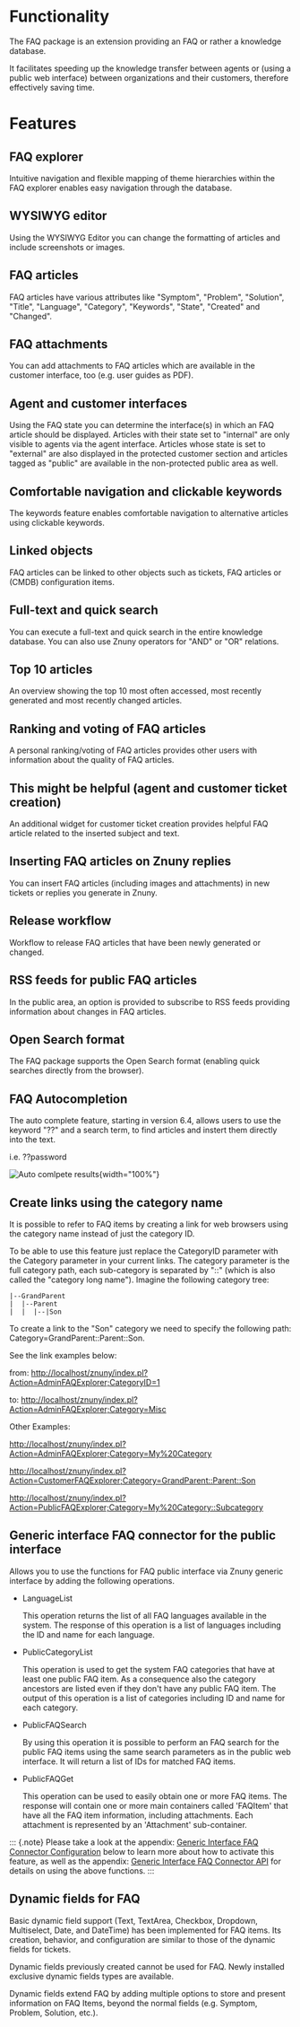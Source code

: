 # Functionality

The FAQ package is an extension providing an FAQ or rather a knowledge database.

It facilitates speeding up the knowledge transfer between agents or
(using a public web interface) between organizations and their
customers, therefore effectively saving time.

# Features

## FAQ explorer

Intuitive navigation and flexible mapping of theme hierarchies within
the FAQ explorer enables easy navigation through the database.

## WYSIWYG editor

Using the WYSIWYG Editor you can change the formatting of articles and
include screenshots or images.

## FAQ articles

FAQ articles have various attributes like "Symptom", "Problem",
"Solution", "Title", "Language", "Category", "Keywords",
"State", "Created" and "Changed".

## FAQ attachments

You can add attachments to FAQ articles which are available in the
customer interface, too (e.g. user guides as PDF).

## Agent and customer interfaces

Using the FAQ state you can determine the interface(s) in which an FAQ
article should be displayed. Articles with their state set to
"internal" are only visible to agents via the agent interface.
Articles whose state is set to "external" are also displayed in the
protected customer section and articles tagged as "public" are
available in the non-protected public area as well.

## Comfortable navigation and clickable keywords

The keywords feature enables comfortable navigation to alternative
articles using clickable keywords.

## Linked objects

FAQ articles can be linked to other objects such as tickets, FAQ
articles or (CMDB) configuration items.

## Full-text and quick search

You can execute a full-text and quick search in the entire knowledge
database. You can also use Znuny operators for "AND" or "OR"
relations.

## Top 10 articles

An overview showing the top 10 most often accessed, most recently
generated and most recently changed articles.

## Ranking and voting of FAQ articles

A personal ranking/voting of FAQ articles provides other users with
information about the quality of FAQ articles.

## This might be helpful (agent and customer ticket creation)

An additional widget for customer ticket creation provides
helpful FAQ article related to the inserted subject and text.

## Inserting FAQ articles on Znuny replies

You can insert FAQ articles (including images and attachments) in new
tickets or replies you generate in Znuny.


## Release workflow

Workflow to release FAQ articles that have been newly generated or
changed.

## RSS feeds for public FAQ articles

In the public area, an option is provided to subscribe to RSS feeds
providing information about changes in FAQ articles.

## Open Search format

The FAQ package supports the Open Search format (enabling quick searches
directly from the browser).

## FAQ Autocompletion

The auto complete feature, starting in version 6.4, allows users to use the keyword
"??" and a search term, to find articles and instert them directly into the text.

i.e. ??password

![Auto comlpete results](doc/en/images/faq_autocomplete.png){width="100%"}

## Create links using the category name

It is possible to refer to FAQ items by creating a link
for web browsers using the category name instead of just the category ID.

To be able to use this feature just replace the CategoryID parameter
with the Category parameter in your current links. The category parameter is the
full category path, each sub-category is separated by "::" (which is
also called the "category long name"). Imagine the following category
tree:


    |--GrandParent
    |  |--Parent
    |  |  |--|Son



To create a link to the "Son" category we need to specify the
following path: Category=GrandParent::Parent::Son.

See the link examples below:

from:
<http://localhost/znuny/index.pl?Action=AdminFAQExplorer;CategoryID=1>

to:
<http://localhost/znuny/index.pl?Action=AdminFAQExplorer;Category=Misc>

Other Examples:

<http://localhost/znuny/index.pl?Action=AdminFAQExplorer;Category=My%20Category>

[http://localhost/znuny/index.pl?Action=CustomerFAQExplorer;Category=GrandParent::Parent::Son](http://localhost/znuny/index.pl?Action=CustomerFAQExplorer;Category=GranParent::Parent::Son)

[http://localhost/znuny/index.pl?Action=PublicFAQExplorer;Category=My%20Category::Subcategory](http://localhost/znuny/index.pl?Action=PublicFAQExplorer;Category=My%20Category::SubCategory)

## Generic interface FAQ connector for the public interface

Allows you to use the functions for FAQ public interface via Znuny generic
interface by adding the following operations.

-   LanguageList

    This operation returns the list of all FAQ languages available in
    the system. The response of this operation is a list of languages
    including the ID and name for each language.

-   PublicCategoryList

    This operation is used to get the system FAQ categories that have at
    least one public FAQ item. As a consequence also the category
    ancestors are listed even if they don't have any public FAQ
    item. The output of this operation is a list of categories including
    ID and name for each category.

-   PublicFAQSearch

    By using this operation it is possible to perform an FAQ search for the
    public FAQ items using the same search parameters as in the public
    web interface. It will return a list of IDs for matched FAQ items.

-   PublicFAQGet

    This operation can be used to easily obtain one or more FAQ items.
    The response will contain one or more main containers called 'FAQItem'
    that have all the FAQ item information, including attachments. Each
    attachment is represented by an 'Attachment' sub-container.

::: {.note}
Please take a look at the appendix: [Generic Interface FAQ Connector
Configuration](#GIFAQCC) below to learn more about how to activate this
feature, as well as the appendix: [Generic Interface FAQ Connector
API](#GIFAQCA) for details on using the above functions.
:::

## Dynamic fields for FAQ

Basic dynamic field support (Text, TextArea, Checkbox, Dropdown,
Multiselect, Date, and DateTime) has been implemented for FAQ items. Its
creation, behavior, and configuration are similar to those of the dynamic fields for tickets.

Dynamic fields previously created cannot be used for FAQ. Newly installed exclusive dynamic fields types are available.

Dynamic fields extend FAQ by adding multiple options to store and
present information on FAQ Items, beyond the normal fields (e.g.
Symptom, Problem, Solution, etc.).
